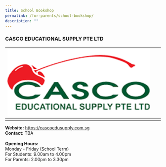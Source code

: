 ```yaml
---
title: School Bookshop
permalink: /for-parents/school-bookshop/
description: ""
---
```

### CASCO EDUCATIONAL SUPPLY PTE LTD



| <img style="width:888px;height:220px;" src="/images/School%20Bookshop/casco%201.png">|  |  |
| -------- | -------- | -------- |
|      |      |      |

<b>Website:</b> [https://cascoedusupply.com.sg ](https://cascoedusupply.com.sg )<br>
<b>Contact:</b> TBA <br>
<br>
<b>Opening Hours:</b><br>
Monday - Friday (School Term)<br>
For Students: 9.00am to 4.00pm<br>
For Parents: 2.00pm to 3.30pm